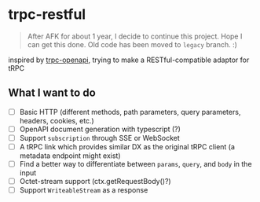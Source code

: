 # trpc-restful

> After AFK for about 1 year, I decide to continue this project. Hope I can get this done. Old code has been moved to `legacy` branch. :)

inspired by [trpc-openapi](https://github.com/jlalmes/trpc-openapi), trying to make a RESTful-compatible adaptor for tRPC

## What I want to do

- [ ] Basic HTTP (different methods, path parameters, query parameters, headers, cookies, etc.)
- [ ] OpenAPI document generation with typescript (?)
- [ ] Support `subscription` through SSE or WebSocket
- [ ] A tRPC link which provides similar DX as the original tRPC client (a metadata endpoint might exist)
- [ ] Find a better way to differentiate between `params`, `query`, and `body` in the input
- [ ] Octet-stream support (ctx.getRequestBody()?)
- [ ] Support `WriteableStream` as a response
